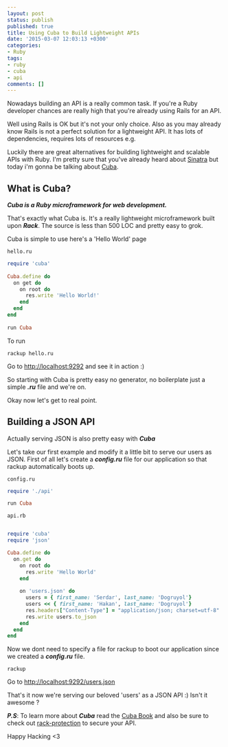 ```yaml
---
layout: post
status: publish
published: true
title: Using Cuba to Build Lightweight APIs
date: '2015-03-07 12:03:13 +0300'
categories:
- Ruby
tags:
- ruby
- cuba
- api
comments: []
---
```


Nowadays building an API is a really common task. If you're a Ruby developer chances are really high that you're already using Rails for an API.

Well using Rails is OK but it's not your only choice. Also as you may already know Rails is not a perfect solution for a lightweight API. It has lots of dependencies, requires lots of resources e.g.

Luckily there are great alternatives for building lightweight and scalable APIs with Ruby. I'm pretty sure that you've already heard about [Sinatra](http://http://www.sinatrarb.com) but today i'm gonna be talking about [Cuba](http://cuba.is).

## What is Cuba?

***Cuba is a Ruby microframework for web development.***

That's exactly what Cuba is. It's a really lightweight microframework built upon ***Rack***. The source is less than 500 LOC and pretty easy to grok.

Cuba is simple to use here's a 'Hello World' page 

	hello.ru

```ruby
require 'cuba'
	
Cuba.define do	
  on get do
    on root do
      res.write 'Hello World!'
    end
  end
end
	
run Cuba
```			

To run
	
	rackup hello.ru
	
Go to [http://localhost:9292](http://localhost:9292/) and see it in action :)

So starting with Cuba is pretty easy no generator, no boilerplate just a simple ***.ru*** file and we're on.

Okay now let's get to real point.

## Building a JSON API

Actually serving JSON is also pretty easy with ***Cuba***

Let's take our first example and modify it a little bit to serve our users as JSON. First of all let's create a ***config.ru*** file for our application so that rackup automatically boots up.


	config.ru
```ruby
require './api'

run Cuba
```

	api.rb
```ruby

require 'cuba'
require 'json'

Cuba.define do
  on.get do
    on root do
      res.write 'Hello World'
    end
    
    on 'users.json' do
      users = { first_name: 'Serdar', last_name: 'Dogruyol'}
      users << { first_name: 'Hakan', last_name: 'Dogruyol'}
      res.headers["Content-Type"] = "application/json; charset=utf-8"
      res.write users.to_json
    end
  end    
end    
```

Now we dont need to specify a file for rackup to boot our application since we created a ***config.ru*** file.

	rackup

Go to [http://localhost:9292/users.json](http://localhost:9292/users.json)

That's it now we're serving our beloved 'users' as a JSON API :) Isn't it awesome ? 

***P.S***: To learn more about ***Cuba*** read the [Cuba Book](http://soveran.github.io/cuba/) and also be sure to check out [rack-protection](https://github.com/rkh/rack-protection) to secure your API.

Happy Hacking &lt;3
